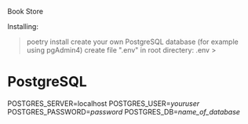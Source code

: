 Book Store





Installing:

> poetry install
> create your own PostgreSQL database (for example using pgAdmin4)
> create file ".env" in root directery:
.env >
# PostgreSQL
POSTGRES_SERVER=localhost
POSTGRES_USER=*youruser*
POSTGRES_PASSWORD=*password*
POSTGRES_DB=*name_of_database*
